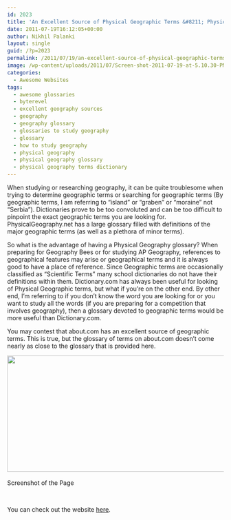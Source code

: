 ```yaml
---
id: 2023
title: 'An Excellent Source of Physical Geographic Terms &#8211; PhysicalGeography.net'
date: 2011-07-19T16:12:05+00:00
author: Nikhil Palanki
layout: single
guid: /?p=2023
permalink: /2011/07/19/an-excellent-source-of-physical-geographic-terms-physicalgeography-net/
image: /wp-content/uploads/2011/07/Screen-shot-2011-07-19-at-5.10.30-PM.png
categories:
  - Awesome Websites
tags:
  - awesome glossaries
  - byterevel
  - excellent geography sources
  - geography
  - geography glossary
  - glossaries to study geography
  - glossary
  - how to study geography
  - physical geography
  - physical geography glossary
  - physical geography terms dictionary
---
```

When studying or researching geography, it can be quite troublesome when trying to determine geographic terms or searching for geographic terms (By geographic terms, I am referring to &#8220;island&#8221; or &#8220;graben&#8221; or &#8220;moraine&#8221; not &#8220;Serbia&#8221;). Dictionaries prove to be too convoluted and can be too difficult to pinpoint the exact geographic terms you are looking for. PhysicalGeography.net has a large glossary filled with definitions of the major geographic terms (as well as a plethora of minor terms).

So what is the advantage of having a Physical Geography glossary? When preparing for Geography Bees or for studying AP Geography, references to geographical features may arise or geographical terms and it is always good to have a place of reference. Since Geographic terms are occasionally classified as &#8220;Scientific Terms&#8221; many school dictionaries do not have their definitions within them. Dictionary.com has always been useful for looking of Physical Geographic terms, but what if you&#8217;re on the other end. By other end, I&#8217;m referring to if you don&#8217;t know the word you are looking for or you want to study all the words (if you are preparing for a competition that involves geography), then a glossary devoted to geographic terms would be more useful than Dictionary.com.

You may contest that about.com has an excellent source of geographic terms. This is true, but the glossary of terms on about.com doesn&#8217;t come nearly as close to the glossary that is provided here.

<div id="attachment_2024" style="max-width: 641px" class="wp-caption aligncenter">
  <a href="/2011/07/19/an-excellent-source-of-physical-geographic-terms-physicalgeography-net/screen-shot-2011-07-19-at-5-04-16-pm/" rel="attachment wp-att-2024"><img class="size-full wp-image-2024   " title="Screen shot 2011-07-19 at 5.04.16 PM" src="/wp-content/uploads/2011/07/Screen-shot-2011-07-19-at-5.04.16-PM.png" alt="" width="631" height="270" srcset="/wp-content/uploads/2011/07/Screen-shot-2011-07-19-at-5.04.16-PM.png 1668w, /wp-content/uploads/2011/07/Screen-shot-2011-07-19-at-5.04.16-PM-300x128.png 300w, /wp-content/uploads/2011/07/Screen-shot-2011-07-19-at-5.04.16-PM-1024x438.png 1024w, /wp-content/uploads/2011/07/Screen-shot-2011-07-19-at-5.04.16-PM-350x150.png 350w, /wp-content/uploads/2011/07/Screen-shot-2011-07-19-at-5.04.16-PM-180x77.png 180w, /wp-content/uploads/2011/07/Screen-shot-2011-07-19-at-5.04.16-PM-360x154.png 360w, /wp-content/uploads/2011/07/Screen-shot-2011-07-19-at-5.04.16-PM-790x338.png 790w, /wp-content/uploads/2011/07/Screen-shot-2011-07-19-at-5.04.16-PM-1095x468.png 1095w" sizes="(max-width: 631px) 100vw, 631px" /></a>
  
  <p class="wp-caption-text">
    Screenshot of the Page
  </p>
</div>

&nbsp;

You can check out the website [here](http://www.physicalgeography.net/glossary.html).
